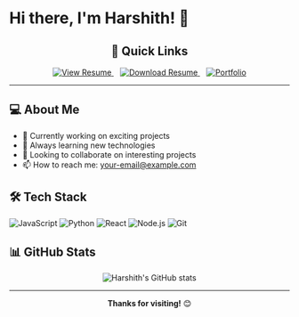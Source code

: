 # Hi there, I'm Harshith! 👋

<div align="center">

## 🔗 Quick Links

<a href="https://github.com/HarshithKDev/HarshithKDev/blob/main/HARSHITH_K.pdf" target="_blank">
  <img src="https://img.shields.io/badge/📄%20View%20Resume-2196F3?style=for-the-badge&logoColor=white" alt="View Resume"/>
</a>
&nbsp;&nbsp;
<a href="https://github.com/HarshithKDev/HarshithKDev/raw/main/HARSHITH_K.pdf" download>
  <img src="https://img.shields.io/badge/📥%20Download%20Resume-4CAF50?style=for-the-badge&logoColor=white" alt="Download Resume"/>
</a>
&nbsp;&nbsp;
<a href="https://your-portfolio-website.com" target="_blank">
  <img src="https://img.shields.io/badge/🌐%20Portfolio-FF9800?style=for-the-badge&logoColor=white" alt="Portfolio"/>
</a>

</div>

---

## 💻 About Me

- 🔭 Currently working on exciting projects
- 🌱 Always learning new technologies
- 👯 Looking to collaborate on interesting projects
- 📫 How to reach me: [your-email@example.com](mailto:your-email@example.com)

## 🛠️ Tech Stack

![JavaScript](https://img.shields.io/badge/-JavaScript-F7DF1E?style=flat-square&logo=javascript&logoColor=black)
![Python](https://img.shields.io/badge/-Python-3776AB?style=flat-square&logo=python&logoColor=white)
![React](https://img.shields.io/badge/-React-61DAFB?style=flat-square&logo=react&logoColor=black)
![Node.js](https://img.shields.io/badge/-Node.js-339933?style=flat-square&logo=node.js&logoColor=white)
![Git](https://img.shields.io/badge/-Git-F05032?style=flat-square&logo=git&logoColor=white)

## 📊 GitHub Stats

<div align="center">

![Harshith's GitHub stats](https://github-readme-stats.vercel.app/api?username=HarshithKDev&show_icons=true&theme=default)

</div>

---

<div align="center">

**Thanks for visiting!** 😊

</div>
